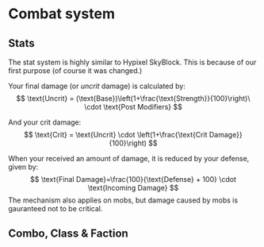 # Combat system
## Stats
The stat system is highly similar to Hypixel SkyBlock. This is because of our first purpose (of course it was changed.)

Your final damage (or *uncrit* damage) is calculated by:
$$
\text{Uncrit} = (\text{Base})\left(1+\frac{\text{Strength}}{100}\right)\ \cdot \text{Post Modifiers}
$$

And your crit damage:
$$
\text{Crit} = \text{Uncrit} \cdot \left(1+\frac{\text{Crit Damage}}{100}\right)
$$

When your received an amount of damage, it is reduced by your defense, given by:
$$
\text{Final Damage}=\frac{100}{\text{Defense} + 100} \cdot \text{Incoming Damage}
$$
The mechanism also applies on mobs, but damage caused by mobs is gauranteed not to be critical.

## Combo, Class & Faction